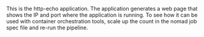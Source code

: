 This is the http-echo application.  The application generates a web page that shows the IP and port where the application is running.  To see how it can be used with container orchestration tools, scale up the count in the nomad job spec file and re-run the pipeline.
